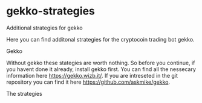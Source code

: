 # gekko-strategies
Additional strategies for gekko

Here you can find additonal strategies for the cryptocoin trading bot gekko.

Gekko

Without gekko these stategies are worth nothing. So before you continue, if you havent done it already, install gekko first. You can find all the nessecary information here https://gekko.wizb.it/. If you are intreseted in the git repository you can find it here https://github.com/askmike/gekko.

The strategies
